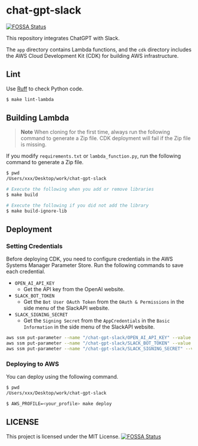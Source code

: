 # chat-gpt-slack

[![FOSSA Status](https://app.fossa.com/api/projects/custom%2B37611%2Fchat-gpt-slack.svg?type=small)](https://app.fossa.com/projects/custom%2B37611%2Fchat-gpt-slack?ref=badge_small)

This repository integrates ChatGPT with Slack.

The `app` directory contains Lambda functions, and the `cdk` directory includes the AWS Cloud Development Kit (CDK) for building AWS infrastructure.

## Lint

Use [Ruff](https://github.com/charliermarsh/ruff) to check Python code.

```sh
$ make lint-lambda
```

## Building Lambda

> **Note**
> When cloning for the first time, always run the following command to generate a Zip file. CDK deployment will fail if the Zip file is missing.

If you modify `requirements.txt` or `lambda_function.py`, run the following command to generate a Zip file.

```sh
$ pwd
/Users/xxx/Desktop/work/chat-gpt-slack

# Execute the following when you add or remove libraries
$ make build

# Execute the following if you did not add the library
$ make build-ignore-lib
```

## Deployment

### Setting Credentials

Before deploying CDK, you need to configure credentials in the AWS Systems Manager Parameter Store.
Run the following commands to save each credential.

- `OPEN_AI_API_KEY`
  - Get the API key from the OpenAI website.
- `SLACK_BOT_TOKEN`
  - Get the `Bot User OAuth Token` from the `OAuth & Permissions` in the side menu of the SlackAPI website.
- `SLACK_SIGNING_SECRET`
  - Get the `Signing Secret` from the `AppCredentials` in the `Basic Information` in the side menu of the SlackAPI website.

```sh
aws ssm put-parameter --name "/chat-gpt-slack/OPEN_AI_API_KEY" --value <OPEN_AI_API_KEY> --type "String"
aws ssm put-parameter --name "/chat-gpt-slack/SLACK_BOT_TOKEN" --value <SLACK_BOT_TOKEN> --type "String"
aws ssm put-parameter --name "/chat-gpt-slack/SLACK_SIGNING_SECRET" --value <SLACK_SIGNING_SECRET> --type "String"
```

### Deploying to AWS

You can deploy using the following command.

```sh
$ pwd
/Users/xxx/Desktop/work/chat-gpt-slack

$ AWS_PROFILE=<your_profile> make deploy
```

## LICENSE

This project is licensed under the MIT License.
[![FOSSA Status](https://app.fossa.com/api/projects/custom%2B37611%2Fchat-gpt-slack.svg?type=large)](https://app.fossa.com/projects/custom%2B37611%2Fchat-gpt-slack?ref=badge_large)
